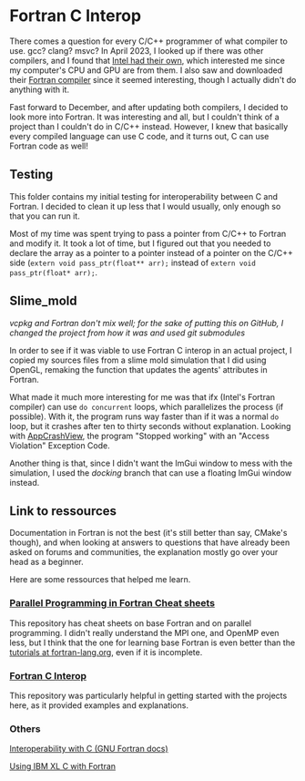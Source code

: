 # Fortran C Interop

There comes a question for every C/C++ programmer of what compiler to use. gcc? clang? msvc? In April 2023, I looked up if there was other compilers, and I found that [Intel had their own](https://www.intel.com/content/www/us/en/developer/tools/oneapi/dpc-compiler.html), which interested me since my computer's CPU and GPU are from them. I also saw and downloaded their [Fortran compiler](https://www.intel.com/content/www/us/en/developer/tools/oneapi/fortran-compiler.html) since it seemed interesting, though I actually didn't do anything with it.

Fast forward to December, and after updating both compilers, I decided to look more into Fortran. It was interesting and all, but I couldn't think of a project than I couldn't do in C/C++ instead. However, I knew that basically every compiled language can use C code, and it turns out, C can use Fortran code as well!


## Testing

This folder contains my initial testing for interoperability between C and Fortran. I decided to clean it up less that I would usually, only enough so that you can run it.

Most of my time was spent trying to pass a pointer from C/C++ to Fortran and modify it. It took a lot of time, but I figured out that you needed to declare the array as a pointer to a pointer  instead of a pointer on the C/C++ side (`extern void pass_ptr(float** arr);` instead of `extern void pass_ptr(float* arr);`.


## Slime_mold

*vcpkg and Fortran don't mix well; for the sake of putting this on GitHub, I changed the project from how it was and used git submodules*

In order to see if it was viable to use Fortran C interop in an actual project, I copied my sources files from a slime mold simulation that I did using OpenGL, remaking the function that updates the agents' attributes in Fortran.

What made it much more interesting for me was that ifx (Intel's Fortran compiler) can use `do concurrent` loops, which parallelizes the process (if possible). With it, the program runs way faster than if it was a normal `do` loop, but it crashes after ten to thirty seconds without explanation. 
Looking with [AppCrashView](https://www.nirsoft.net/utils/app_crash_view.html), the program "Stopped working" with an "Access Violation" Exception Code.

Another thing is that, since I didn't want the ImGui window to mess with the simulation, I used the *docking* branch that can use a floating ImGui window instead.


## Link to ressources

Documentation in Fortran is not the best (it's still better than say, CMake's though), and when looking at answers to questions that have already been asked on forums and communities, the explanation mostly go over your head as a beginner.

Here are some ressources that helped me learn.


### [Parallel Programming in Fortran Cheat sheets](https://github.com/sueskind/ur-parallel-programming)

This repository has cheat sheets on base Fortran and on parallel programming. I didn't really understand the MPI one, and OpenMP even less, but I think that the one for learning base Fortran is even better than the [tutorials at fortran-lang.org](https://fortran-lang.org/learn/quickstart/), even if it is incomplete.


### [Fortran C Interop](https://github.com/aerosayan/fortran-c-interop)

This repository was particularly helpful in getting started with the projects here, as it provided examples and explanations.


### Others

[Interoperability with C (GNU Fortran docs)](https://gcc.gnu.org/onlinedocs/gfortran/Interoperability-with-C.html)

[Using IBM XL C with Fortran](https://www.ibm.com/docs/en/xl-c-aix/13.1.3?topic=guide-using-xl-fortran)